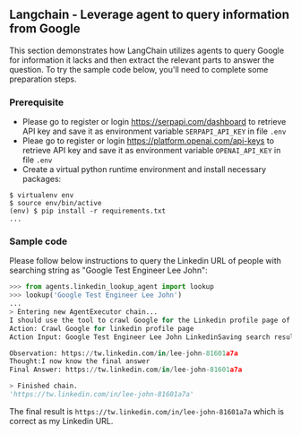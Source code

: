 ## Langchain - Leverage agent to query information from Google

This section demonstrates how LangChain utilizes agents to query Google for
information it lacks and then extract the relevant parts to answer the question.
To try the sample code below, you'll need to complete some preparation steps.

### Prerequisite

* Please go to register or login https://serpapi.com/dashboard to retrieve API
  key and save it as environment variable `SERPAPI_API_KEY` in file `.env`
* Pleae go to register or login https://platform.openai.com/api-keys to retrieve
  API key and save it as environment variable `OPENAI_API_KEY` in file `.env`
* Create a virtual python runtime environment and install necessary packages:

```shell
$ virtualenv env
$ source env/bin/active
(env) $ pip install -r requirements.txt
...
```


### Sample code
Please follow below instructions to query the Linkedin URL of people with
searching string as "Google Test Engineer Lee John":
```python
>>> from agents.linkedin_lookup_agent import lookup
>>> lookup('Google Test Engineer Lee John')
...
> Entering new AgentExecutor chain...
I should use the tool to crawl Google for the Linkedin profile page of Google Test Engineer Lee John.
Action: Crawl Google for linkedin profile page
Action Input: Google Test Engineer Lee John LinkedinSaving search result into search_5066441651125638471.txt...

Observation: https://tw.linkedin.com/in/lee-john-81601a7a
Thought:I now know the final answer
Final Answer: https://tw.linkedin.com/in/lee-john-81601a7a

> Finished chain.
'https://tw.linkedin.com/in/lee-john-81601a7a'
```

The final result is `https://tw.linkedin.com/in/lee-john-81601a7a` which is
correct as my Linkedin URL.
